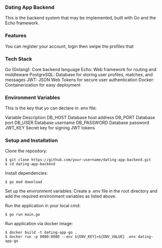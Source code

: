 ### Dating App Backend
This is the backend system that may be implemented, built with Go and the Echo framework.

### Features
You can register your account, login then swipe the profiles that 

### Tech Stack
Go (Golang): Core backend language
Echo: Web framework for routing and middleware
PostgreSQL: Database for storing user profiles, matches, and messages
JWT: JSON Web Tokens for secure user authentication
Docker: Containerization for easy deployment

### Environment Variables
This is the key that yo can declare in .env file:

Variable	Description
DB_HOST	    Database host address
DB_PORT	    Database port
DB_USER	    Database username
DB_PASSWORD	Database password
JWT_KEY	    Secret key for signing JWT tokens

### Setup and Installation

Clone the repository:
```shell
$ git clone https://github.com/your-username/dating-app-backend.git
$ cd dating-app-backend
```

Install dependencies:
```shell
$ go mod download
```

Set up the environment variables: Create a .env file in the root directory and add the required environment variables as listed above.

Run the application in your local cmd:
```shell
$ go run main.go
```

Run application via docker image:
```shell
$ docker build -t dating-app-go .
$ docker run -p 8080:8080 --env ${ENV_KEY}=${ENV_VALUE} .env dating-app-go
```
